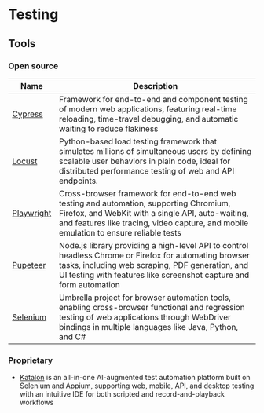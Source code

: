 # Testing

## Tools

### Open source

Name                                                 | Description
-----------------------------------------------------|------------
[Cypress](../companies/cypress/cypress.md)           | Framework for end-to-end and component testing of modern web applications, featuring real-time reloading, time-travel debugging, and automatic waiting to reduce flakiness
[Locust](../companies/locust/locust.md)              | Python-based load testing framework that simulates millions of simultaneous users by defining scalable user behaviors in plain code, ideal for distributed performance testing of web and API endpoints.
[Playwright](../companies/microsoft/playwright.md)   | Cross-browser framework for end-to-end web testing and automation, supporting Chromium, Firefox, and WebKit with a single API, auto-waiting, and features like tracing, video capture, and mobile emulation to ensure reliable tests
[Pupeteer](../companies/google/pupeteer.md)          | Node.js library providing a high-level API to control headless Chrome or Firefox for automating browser tasks, including web scraping, PDF generation, and UI testing with features like screenshot capture and form automation
[Selenium](../communities/sfconservancy/selenium.md) | Umbrella project for browser automation tools, enabling cross-browser functional and regression testing of web applications through WebDriver bindings in multiple languages like Java, Python, and C#

### Proprietary

* [Katalon](https://www.katalon.com/) is an all-in-one AI-augmented test automation platform built on Selenium and Appium, supporting web, mobile, API, and desktop testing with an intuitive IDE for both scripted and record-and-playback workflows

